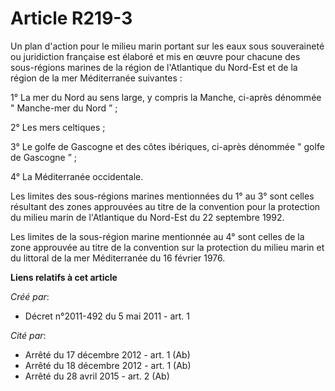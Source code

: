# Article R219-3

Un plan d'action pour le milieu marin portant sur les eaux sous souveraineté ou juridiction française est élaboré et mis en
œuvre pour chacune des sous-régions marines de la région de l'Atlantique du Nord-Est et de la région de la mer Méditerranée
suivantes :

1° La mer du Nord au sens large, y compris la Manche, ci-après dénommée " Manche-mer du Nord ” ;

2° Les mers celtiques ;

3° Le golfe de Gascogne et des côtes ibériques, ci-après dénommée " golfe de Gascogne ” ;

4° La Méditerranée occidentale.

Les limites des sous-régions marines mentionnées du 1° au 3° sont celles résultant des zones approuvées au titre de la
convention pour la protection du milieu marin de l'Atlantique du Nord-Est du 22 septembre 1992.

Les limites de la sous-région marine mentionnée au 4° sont celles de la zone approuvée au titre de la convention sur la
protection du milieu marin et du littoral de la mer Méditerranée du 16 février 1976.

**Liens relatifs à cet article**

_Créé par_:

  - Décret n°2011-492 du 5 mai 2011 - art. 1

_Cité par_:

  - Arrêté du 17 décembre 2012 - art. 1 (Ab)
  - Arrêté du 18 décembre 2012 - art. 1 (Ab)
  - Arrêté du 28 avril 2015 - art. 2 (Ab)
